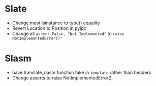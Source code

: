 # Slate
- Change most isinstance to type() equality
- Revert Location to Position in pylpc
- Change all `assert False, "Not Implemented"` to `raise NotImplementedError()"`

# Slasm
- have translate_nasm function take in `template` rather than headers
- Change asserts to raise NotImplementedError()